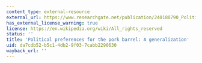 ```yaml
---
content_type: external-resource
external_url: https://www.researchgate.net/publication/240180790_Political_Preferences_for_the_Pork_Barrel_A_Generalization
has_external_license_warning: true
license: https://en.wikipedia.org/wiki/All_rights_reserved
status: ''
title: 'Political preferences for the pork barrel: A generalization'
uid: da7cdb52-b5c1-4db2-9f03-7cabb2290630
wayback_url: ''
---
```


